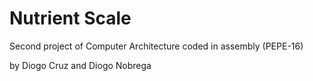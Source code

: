 # Nutrient Scale

Second project of Computer Architecture coded in assembly (PEPE-16)

by Diogo Cruz and Diogo Nobrega